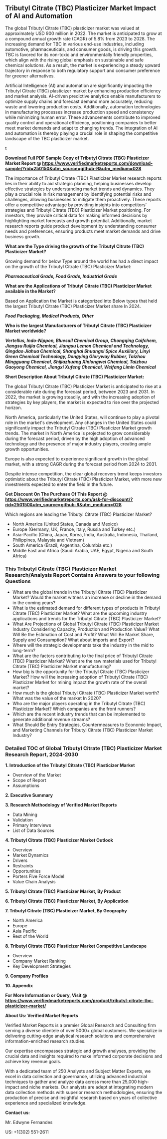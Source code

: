 <h2>Tributyl Citrate (TBC) Plasticizer Market Impact of AI and Automation</h2><p>The global Tributyl Citrate (TBC) plasticizer market was valued at approximately USD 900 million in 2022. The market is anticipated to grow at a compound annual growth rate (CAGR) of 5.8% from 2023 to 2028. The increasing demand for TBC in various end-use industries, including automotive, pharmaceuticals, and consumer goods, is driving this growth. TBC is favored for its non-toxic and environmentally friendly properties, which align with the rising global emphasis on sustainable and safe chemical solutions. As a result, the market is experiencing a steady upward trajectory in response to both regulatory support and consumer preference for greener alternatives.</p><p>Artificial Intelligence (AI) and automation are significantly impacting the Tributyl Citrate (TBC) plasticizer market by enhancing production efficiency and market analysis. AI-driven predictive analytics enable manufacturers to optimize supply chains and forecast demand more accurately, reducing waste and lowering production costs. Additionally, automation technologies in manufacturing processes increase production speed and consistency while minimizing human error. These advancements contribute to improved quality control and operational efficiency, positioning companies to better meet market demands and adapt to changing trends. The integration of AI and automation is thereby playing a crucial role in shaping the competitive landscape of the TBC plasticizer market.</p>t</p><p id="" class=""><strong>Download Full PDF Sample Copy of Tributyl Citrate (TBC) Plasticizer Market Report @ <a href="https://www.verifiedmarketreports.com/download-sample/?rid=250150&utm_source=github-R&utm_medium=028" target="_blank">https://www.verifiedmarketreports.com/download-sample/?rid=250150&utm_source=github-R&utm_medium=028</a></strong></p><p>The importance of&nbsp;Tributyl Citrate (TBC) Plasticizer Market research reports lies in their ability to aid strategic planning, helping businesses develop effective strategies by understanding market trends and dynamics. They play a crucial role in risk management by identifying potential risks and challenges, allowing businesses to mitigate them proactively. These reports offer a competitive advantage by providing insights into competitors' strategies and Tributyl Citrate (TBC) Plasticizer Market positioning. For investors, they provide critical data for making informed decisions by highlighting market forecasts and growth potential. Additionally, market research reports guide product development by understanding consumer needs and preferences, ensuring products meet market demands and drive business growth.</p><p><strong>What are the&nbsp;Type driving the growth of the Tributyl Citrate (TBC) Plasticizer Market?</strong></p><p id="" class="">Growing demand for below Type around the world has had a direct impact on the growth of the Tributyl Citrate (TBC) Plasticizer Market:</p><em><strong>Pharmaceutical Grade, Food Grade, Industrial Grade</strong></em></p><strong>What are the&nbsp;Applications&nbsp;of Tributyl Citrate (TBC) Plasticizer Market available in the Market?</strong></p><p id="" class="">Based on Application the Market is categorized into Below types that held the largest Tributyl Citrate (TBC) Plasticizer Market share In 2024.</p><em><strong>Food Packaging, Medical Products, Other</strong></em></p><strong>Who is the largest Manufacturers of Tributyl Citrate (TBC) Plasticizer Market worldwide?</strong></p><p><em><strong>Vertellus, Indo-Nippon, Bluesail Chemical Group, Chongqing Caifchem, Jiangsu Ruijia Chemical, Jiangsu Lemon Chemical and Technology, Qingdao Jiahua Chemical, Shanghai Shuangxi Spice Auxiliary, Linyi Green Chemical Technology, Dongying Gloryway Rubber, Taizhou Mingguang Chemical, Shijiazhuang Xinlongwei Chemical, Taizhou Gaoyong Chemical, Jiangxi Xufeng Chemical, Weifang Limin Chemical</strong></em></p><p id="" class=""><strong>Short Description About Tributyl Citrate (TBC) Plasticizer Market:</strong></p><p>The global Tributyl Citrate (TBC) Plasticizer Market is anticipated to rise at a considerable rate during the forecast period, between 2023 and 2031. In 2022, the market is growing steadily, and with the increasing adoption of strategies by key players, the market is expected to rise over the projected horizon.</p><p>North America, particularly the United States, will continue to play a pivotal role in the market's development. Any changes in the United States could significantly impact the Tributyl Citrate (TBC) Plasticizer Market growth trends. The market in North America is projected to grow considerably during the forecast period, driven by the high adoption of advanced technology and the presence of major industry players, creating ample growth opportunities.</p><p>Europe is also expected to experience significant growth in the global market, with a strong CAGR during the forecast period from 2024 to 2031.</p><p>Despite intense competition, the clear global recovery trend keeps investors optimistic about the Tributyl Citrate (TBC) Plasticizer Market, with more new investments expected to enter the field in the future.</p><p id="" class=""><strong>Get Discount On The Purchase Of This Report @ <a href="https://www.verifiedmarketreports.com/ask-for-discount/?rid=250150&utm_source=github-R&utm_medium=028" target="_blank">https://www.verifiedmarketreports.com/ask-for-discount/?rid=250150&utm_source=github-R&utm_medium=028</a></strong></p>Which regions are leading the Tributyl Citrate (TBC) Plasticizer Market?</p><ul><li>North America (United States, Canada and Mexico)</li><li>Europe (Germany, UK, France, Italy, Russia and Turkey etc.)</li><li>Asia-Pacific (China, Japan, Korea, India, Australia, Indonesia, Thailand, Philippines, Malaysia and Vietnam)</li><li>South America (Brazil, Argentina, Columbia etc.)</li><li>Middle East and Africa (Saudi Arabia, UAE, Egypt, Nigeria and South Africa)</li></ul><h3 id="" class="">This Tributyl Citrate (TBC) Plasticizer Market Research/Analysis Report Contains Answers to your following Questions</h3><ul><li>What are the global trends in the Tributyl Citrate (TBC) Plasticizer Market? Would the market witness an increase or decline in the demand in the coming years?</li><li>What is the estimated demand for different types of products in Tributyl Citrate (TBC) Plasticizer Market? What are the upcoming industry applications and trends for the Tributyl Citrate (TBC) Plasticizer Market?</li><li>What Are Projections of Global Tributyl Citrate (TBC) Plasticizer Market Industry Considering Capacity, Production and Production Value? What Will Be the Estimation of Cost and Profit? What Will Be Market Share, Supply and Consumption? What about imports and Export?</li><li>Where will the strategic developments take the industry in the mid to long-term?</li><li>What are the factors contributing to the final price of Tributyl Citrate (TBC) Plasticizer Market? What are the raw materials used for Tributyl Citrate (TBC) Plasticizer Market manufacturing?</li><li>How big is the opportunity for the Tributyl Citrate (TBC) Plasticizer Market? How will the increasing adoption of Tributyl Citrate (TBC) Plasticizer Market for mining impact the growth rate of the overall market?</li><li>How much is the global Tributyl Citrate (TBC) Plasticizer Market worth? What was the value of the market In 2020?</li><li>Who are the major players operating in the Tributyl Citrate (TBC) Plasticizer Market? Which companies are the front runners?</li><li>Which are the recent industry trends that can be implemented to generate additional revenue streams?</li><li>What Should Be Entry Strategies, Countermeasures to Economic Impact, and Marketing Channels for Tributyl Citrate (TBC) Plasticizer Market Industry?</li></ul><h3 id="" class="">Detailed TOC of Global Tributyl Citrate (TBC) Plasticizer Market Research Report, 2024-2030</h3><p id="" class=""><strong>1. Introduction of the Tributyl Citrate (TBC) Plasticizer Market</strong></p><ul><li>Overview of the Market</li><li>Scope of Report</li><li>Assumptions</li></ul><p id="" class=""><strong>2. Executive Summary</strong></p><p id="" class=""><strong>3. Research Methodology of Verified Market Reports</strong></p><ul><li>Data Mining</li><li>Validation</li><li>Primary Interviews</li><li>List of Data Sources</li></ul><p id="" class=""><strong>4. Tributyl Citrate (TBC) Plasticizer Market Outlook</strong></p><ul><li>Overview</li><li>Market Dynamics</li><li>Drivers</li><li>Restraints</li><li>Opportunities</li><li>Porters Five Force Model</li><li>Value Chain Analysis</li></ul><p id="" class=""><strong>5. Tributyl Citrate (TBC) Plasticizer Market, By Product</strong></p><p id="" class=""><strong>6. Tributyl Citrate (TBC) Plasticizer Market, By Application</strong></p><p id="" class=""><strong>7. Tributyl Citrate (TBC) Plasticizer Market, By Geography</strong></p><ul><li>North America</li><li>Europe</li><li>Asia Pacific</li><li>Rest of the World</li></ul><p id="" class=""><strong>8. Tributyl Citrate (TBC) Plasticizer Market Competitive Landscape</strong></p><ul><li>Overview</li><li>Company Market Ranking</li><li>Key Development Strategies</li></ul><p id="" class=""><strong>9. Company Profiles</strong></p><p id="" class=""><strong>10. Appendix</strong></p><p id="" class=""><strong>For More Information or Query, Visit @ <a href="https://www.verifiedmarketreports.com/product/tributyl-citrate-tbc-plasticizer-market/" target="_blank">https://www.verifiedmarketreports.com/product/tributyl-citrate-tbc-plasticizer-market/</a></strong></p><p id="" class=""><strong>About Us: Verified Market Reports</strong></p><p id="" class="">Verified Market Reports is a premier Global Research and Consulting firm serving a diverse clientele of over 5000+ global customers. We specialize in delivering cutting-edge analytical research solutions and comprehensive information-enriched research studies.</p><p id="" class="">Our expertise encompasses strategic and growth analyses, providing the crucial data and insights required to make informed corporate decisions and achieve key revenue goals.</p><p id="" class="">With a dedicated team of 250 Analysts and Subject Matter Experts, we excel in data collection and governance, utilizing advanced industrial techniques to gather and analyze data across more than 25,000 high-impact and niche markets. Our analysts are adept at integrating modern data collection methods with superior research methodologies, ensuring the production of precise and insightful research based on years of collective experience and specialized knowledge.</p><p id="" class=""><strong>Contact us:</strong></p><p id="" class="">Mr. Edwyne Fernandes</p><p id="" class="">US: +1(302) 551-2611</p>